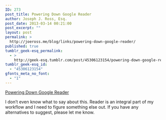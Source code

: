 ```yaml
---
ID: 273
post_title: Powering Down Google Reader
author: Joseph J. Ross, Esq.
post_date: 2013-03-14 00:21:00
post_excerpt: ""
layout: post
permalink: >
  http://joeross.me/blog/links/powering-down-google-reader/
published: true
tumblr_geek-esq_permalink:
  - >
    http://geek-esq.tumblr.com/post/45306123154/powering-down-google-reader
tumblr_geek-esq_id:
  - "45306123154"
gfonts_meta_no_font:
  - "1"
---
```

<a href='http://googlereader.blogspot.com/2013/03/powering-down-google-reader.html'>Powering Down Google Reader</a><div class="link_description"><p>I don&#8217;t even know what to say about this. Reader is an integral part of my workflow and I need to figure something else out. If you have any alternatives to suggest, please let me know.</p></div>